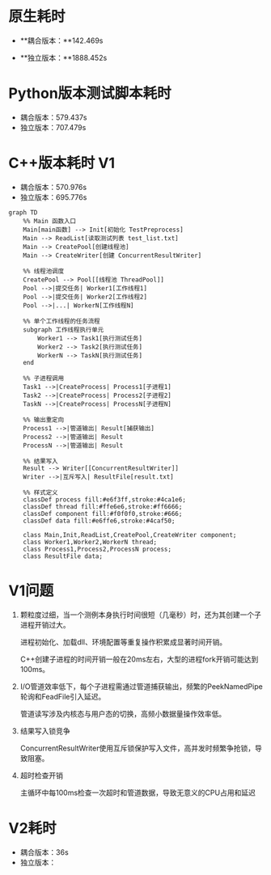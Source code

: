 # 原生耗时

- **耦合版本：**142.469s 

- **独立版本：**1888.452s

# Python版本测试脚本耗时

- 耦合版本：579.437s
- 独立版本：707.479s

# C++版本耗时 V1

- 耦合版本：570.976s
- 独立版本：695.776s

```mermaid
graph TD
    %% Main 函数入口
    Main[main函数] --> Init[初始化 TestPreprocess]
    Main --> ReadList[读取测试列表 test_list.txt]
    Main --> CreatePool[创建线程池]
    Main --> CreateWriter[创建 ConcurrentResultWriter]

    %% 线程池调度
    CreatePool --> Pool[[线程池 ThreadPool]]
    Pool -->|提交任务| Worker1[工作线程1]
    Pool -->|提交任务| Worker2[工作线程2]
    Pool -->|...| WorkerN[工作线程N]

    %% 单个工作线程的任务流程
    subgraph 工作线程执行单元
        Worker1 --> Task1[执行测试任务]
        Worker2 --> Task2[执行测试任务]
        WorkerN --> TaskN[执行测试任务]
    end

    %% 子进程调用
    Task1 -->|CreateProcess| Process1[子进程1]
    Task2 -->|CreateProcess| Process2[子进程2]
    TaskN -->|CreateProcess| ProcessN[子进程N]

    %% 输出重定向
    Process1 -->|管道输出| Result[捕获输出]
    Process2 -->|管道输出| Result
    ProcessN -->|管道输出| Result

    %% 结果写入
    Result --> Writer[[ConcurrentResultWriter]]
    Writer -->|互斥写入| ResultFile[result.txt]

    %% 样式定义
    classDef process fill:#e6f3ff,stroke:#4ca1e6;
    classDef thread fill:#ffe6e6,stroke:#ff6666;
    classDef component fill:#f0f0f0,stroke:#666;
    classDef data fill:#e6ffe6,stroke:#4caf50;
    
    class Main,Init,ReadList,CreatePool,CreateWriter component;
    class Worker1,Worker2,WorkerN thread;
    class Process1,Process2,ProcessN process;
    class ResultFile data;
```

# V1问题

1. 颗粒度过细，当一个测例本身执行时间很短（几毫秒）时，还为其创建一个子进程开销过大。

   进程初始化、加载dll、环境配置等重复操作积累成显著时间开销。

   C++创建子进程的时间开销一般在20ms左右，大型的进程fork开销可能达到100ms。

2. I/O管道效率低下，每个子进程需通过管道捕获输出，频繁的PeekNamedPipe轮询和FeadFile引入延迟。

   管道读写涉及内核态与用户态的切换，高频小数据量操作效率低。

3. 结果写入锁竞争

   ConcurrentResultWriter使用互斥锁保护写入文件，高并发时频繁争抢锁，导致阻塞。

4. 超时检查开销

   主循环中每100ms检查一次超时和管道数据，导致无意义的CPU占用和延迟

# V2耗时

- 耦合版本：36s
- 独立版本：

